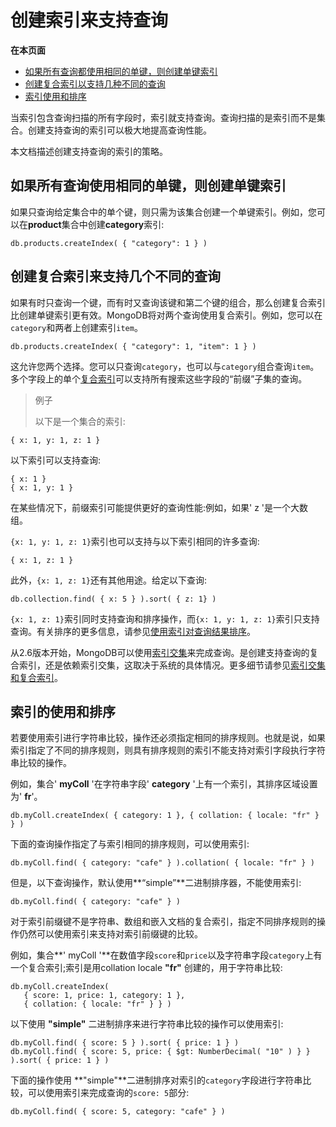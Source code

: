 # 创建索引来支持查询

**在本页面**

* [如果所有查询都使用相同的单键，则创建单键索引](create-indexes-to-support-your-queries.md#id1)
* [创建复合索引以支持几种不同的查询](create-indexes-to-support-your-queries.md#id2)
* [索引使用和排序](create-indexes-to-support-your-queries.md#id3)

当索引包含查询扫描的所有字段时，索引就支持查询。查询扫描的是索引而不是集合。创建支持查询的索引可以极大地提高查询性能。

本文档描述创建支持查询的索引的策略。

## 如果所有查询使用相同的单键，则创建单键索引

如果只查询给定集合中的单个键，则只需为该集合创建一个单键索引。例如，您可以在**product**集合中创建**category**索引:

```text
db.products.createIndex( { "category": 1 } )
```

## 创建复合索引来支持几个不同的查询

如果有时只查询一个键，而有时又查询该键和第二个键的组合，那么创建复合索引比创建单键索引更有效。MongoDB将对两个查询使用复合索引。例如，您可以在`category`和两者上创建索引`item`。

```text
db.products.createIndex( { "category": 1, "item": 1 } )
```

这允许您两个选择。您可以只查询`category`，也可以与`category`组合查询`item`。多个字段上的单个[复合索引](https://docs.mongodb.com/master/core/index-compound/#index-type-compound)可以支持所有搜索这些字段的“前缀”子集的查询。

> 例子
>
> 以下是一个集合的索引:

```text
{ x: 1, y: 1, z: 1 }
```

以下索引可以支持查询:

```text
{ x: 1 }
{ x: 1, y: 1 }
```

在某些情况下，前缀索引可能提供更好的查询性能:例如，如果' z '是一个大数组。

`{x: 1, y: 1, z: 1}`索引也可以支持与以下索引相同的许多查询:

```text
{ x: 1, z: 1 }
```

此外，`{x: 1, z: 1}`还有其他用途。给定以下查询:

```text
db.collection.find( { x: 5 } ).sort( { z: 1} )
```

`{x: 1, z: 1}`索引同时支持查询和排序操作，而`{x: 1, y: 1, z: 1}`索引只支持查询。有关排序的更多信息，请参见[使用索引对查询结果排序](https://docs.mongodb.com/master/tutorial/sort-results-with-indexes/#%20soring-with-indexes)。

从2.6版本开始，MongoDB可以使用[索引交集](https://docs.mongodb.com/master/core/index-intersection/)来完成查询。是创建支持查询的复合索引，还是依赖索引交集，这取决于系统的具体情况。更多细节请参见[索引交集和复合索引](https://docs.mongodb.com/master/core/index-intersection/#index-intersec-compound-indexes)。

## 索引的使用和排序

若要使用索引进行字符串比较，操作还必须指定相同的排序规则。也就是说，如果索引指定了不同的排序规则，则具有排序规则的索引不能支持对索引字段执行字符串比较的操作。

例如，集合' **myColl** '在字符串字段' **category** '上有一个索引，其排序区域设置为' **fr**'。

```text
db.myColl.createIndex( { category: 1 }, { collation: { locale: "fr" } } )
```

下面的查询操作指定了与索引相同的排序规则，可以使用索引:

```text
db.myColl.find( { category: "cafe" } ).collation( { locale: "fr" } )
```

但是，以下查询操作，默认使用**“simple”**二进制排序器，不能使用索引:

```text
db.myColl.find( { category: "cafe" } )
```

对于索引前缀键不是字符串、数组和嵌入文档的复合索引，指定不同排序规则的操作仍然可以使用索引来支持对索引前缀键的比较。

例如，集合**' myColl '**在数值字段`score`和`price`以及字符串字段`category`上有一个复合索引;索引是用collation locale **"fr"** 创建的，用于字符串比较:

```text
db.myColl.createIndex(
   { score: 1, price: 1, category: 1 },
   { collation: { locale: "fr" } } )
```

以下使用 **"simple"** 二进制排序来进行字符串比较的操作可以使用索引:

```text
db.myColl.find( { score: 5 } ).sort( { price: 1 } )
db.myColl.find( { score: 5, price: { $gt: NumberDecimal( "10" ) } } ).sort( { price: 1 } )
```

下面的操作使用 **"simple"**二进制排序对索引的`category`字段进行字符串比较，可以使用索引来完成查询的`score: 5`部分:

```text
db.myColl.find( { score: 5, category: "cafe" } )
```

